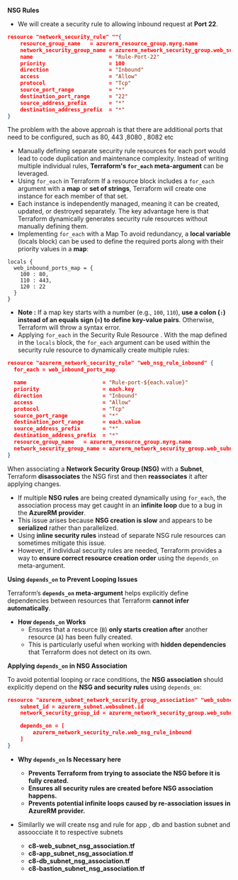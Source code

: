 **NSG Rules**
- We will create a  security rule to allowing inbound request at **Port 22**.
```json
resource "network_security_rule" ""{
    resource_group_name   = azurerm_resource_group.myrg.name
    network_security_group_name = azurerm_network_security_group.web_subnet_nsg.name
    name                        = "Rule-Port-22"
    priority                    = 100
    direction                   = "Inbound"
    access                      = "Allow"
    protocol                    = "Tcp"
    source_port_range           = "*"
    destination_port_range      = "22"
    source_address_prefix       = "*"
    destination_address_prefix  = "*"
}
```
The problem with the above approah is that  there are additional ports that need to be configured, such as 80, 443 ,8080 , 8082 etc
- Manually defining separate security rule resources for each port would lead to code duplication and maintenance complexity. Instead of writing multiple individual rules, **Terraform's `for_each` meta-argument** can be leveraged.
- Using `for_each` in Terraform
If a resource block includes a `for_each` argument with a **map** or **set of strings**, Terraform will create one instance for each member of that set.
- Each instance is independently managed, meaning it can be created, updated, or destroyed separately. The key advantage here is that Terraform dynamically generates security rule resources without manually defining them.
- Implementing `for_each` with a Map
To avoid redundancy, a **local variable** (locals block) can be used to define the required ports along with their priority values in a **map**:
```hcl
locals {
  web_inbound_ports_map = {
    100 : 80,
    110 : 443,
    120 : 22
  }
}
```
- **Note :** If a map key starts with a number (e.g., `100`, `110`), **use a colon (`:`) instead of an equals sign (`=`) to define key-value pairs**. Otherwise, Terraform will throw a syntax error.
- Applying `for_each` in the Security Rule Resource . With the map defined in the `locals` block, the `for_each` argument can be used within the security rule resource to dynamically create multiple rules:
```json
resource "azurerm_network_security_rule" "web_nsg_rule_inbound" {
  for_each = web_inbound_ports_map

  name                        = "Rule-port-${each.value}"
  priority                    = each.key
  direction                   = "Inbound"
  access                      = "Allow"
  protocol                    = "Tcp"
  source_port_range           = "*"
  destination_port_range      = each.value
  source_address_prefix       = "*"
  destination_address_prefix  = "*"
  resource_group_name   = azurerm_resource_group.myrg.name
  network_security_group_name = azurerm_network_security_group.web_subnet_nsg.name
}
```

When associating a **Network Security Group (NSG)** with a **Subnet**, Terraform **disassociates** the NSG first and then **reassociates** it after applying changes.  
- If multiple **NSG rules** are being created dynamically using `for_each`, the association process may get caught in an **infinite loop** due to a bug in the **AzureRM provider**.  
- This issue arises because **NSG creation is slow** and appears to be **serialized** rather than parallelized.
- Using **inline security rules** instead of separate NSG rule resources can sometimes mitigate this issue.  
- However, if individual security rules are needed, Terraform provides a way to **ensure correct resource creation order** using the `depends_on` meta-argument.

**Using `depends_on` to Prevent Looping Issues**

Terraform’s **`depends_on` meta-argument** helps explicitly define dependencies between resources that Terraform **cannot infer automatically**.  
- **How `depends_on` Works**
    - Ensures that a resource (`B`) **only starts creation after** another resource (`A`) has been fully created.  
    - This is particularly useful when working with **hidden dependencies** that Terraform does not detect on its own.

**Applying `depends_on` in NSG Association**

To avoid potential looping or race conditions, the **NSG association** should explicitly depend on the **NSG and security rules** using `depends_on`:

```json
resource "azurerm_subnet_network_security_group_association" "web_subnet_nsg_association"{
    subnet_id = azurerm_subnet.websubnet.id
    network_security_group_id = azurerm_network_security_group.web_subnet_nsg.id

    depends_on = [
        azurerm_network_security_rule.web_nsg_rule_inbound
    ]
}
```
- **Why `depends_on` Is Necessary here**
    - **Prevents Terraform from trying to associate the NSG before it is fully created.**  
    - **Ensures all security rules are created before NSG association happens.**  
    - **Prevents potential infinite loops caused by re-association issues in AzureRM provider.**


- Similarlly we will create nsg and rule for app , db and bastion subnet and assoocciate it to respective subnets
    - **c8-web_subnet_nsg_association.tf** 
    - **c8-app_subnet_nsg_association.tf** 
    - **c8-db_subnet_nsg_association.tf** 
    - **c8-bastion_subnet_nsg_association.tf** 
